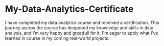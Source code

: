 # My-Data-Analytics-Certificate
I have completed my data analytics course and received a certification. This journey accros the course has deepened my knowledge and skills in data analysis, and I’m very happy and greatfull for it. I'm eager to apply what I've learned in course  in my coming real-world projects.
